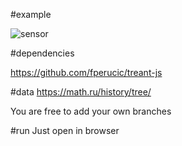 #example

![sensor](https://user-images.githubusercontent.com/6892662/97774849-59168c80-1b6c-11eb-88e2-419947aa2ff5.png)

#dependencies

https://github.com/fperucic/treant-js


#data
https://math.ru/history/tree/

You are free to add your own branches


#run
Just open in browser
